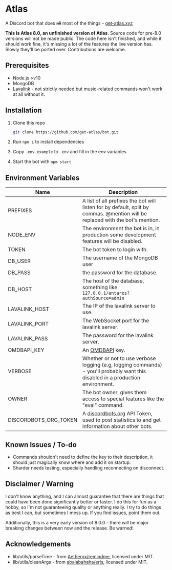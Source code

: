 # Atlas

A Discord bot that does ~~all~~ most of the things - [get-atlas.xyz](https://get-atlas.xyz)

**This is Atlas 8.0, an unfinished version of Atlas**. Source code for pre-8.0 versions will not be made public. The code here isn't finished, and while it should work fine, it's missing a lot of the features the live version has. Slowly they'll be ported over. Contributions are welcome.

## Prerequisites

* Node.js >v10
* MongoDB
* [Lavalink](https://github.com/Frederikam/Lavalink) - not strictly needed but music-related commands won't work at all without it.

## Installation

1. Clone this repo

    ```bash
    git clone https://github.com/get-atlas/bot.git
    ```
2. Run `npm i` to install dependencies

3. Copy `.env.example` to `.env` and fill in the env variables

4. Start the bot with `npm start`

## Environment Variables

| Name          | Description   |
| ------------- | ------------- |
| PREFIXES      | A list of all prefixes the bot will listen for by default, split by commas. @mention will be replaced with the bot's mention. |
| NODE_ENV      | The environment the bot is in, in production some development features will be disabled. |
| TOKEN         | The bot token to login with. |
| DB_USER       | The username of the MongoDB user |
| DB_PASS       | the password for the database. |
| DB_HOST       | The host of the database, something like `127.0.0.1/antares?authSource=admin` |
| LAVALINK_HOST | The IP of the lavalink server to use. |
| LAVALINK_PORT | The WebSocket port for the lavalink server. |
| LAVALINK_PASS | The password for the lavalink server. |
| OMDBAPI_KEY   | An [OMDBAPI](http://omdbapi.com/apikey.aspx) key. |
| VERBOSE       | Whether or not to use verbose logging (e.g, logging commands) - you'll probably want this disabled in a production environment. |
| OWNER         | The bot owner, gives them access to special features like the "eval" command. |
| DISCORDBOTS_ORG_TOKEN | A [discordbots.org](https://discordbots.org/) API Token, used to post statistics to and get information about other bots.

## Known Issues / To-do

* Commands shouldn't need to define the key to their description, it should just magically know where and add it on startup.
* Sharder needs testing, especially handling reconnecting on disconnect.

## Disclaimer / Warning

I don't know anything, and I can almost guarantee that there are things that could have been done significantly better or faster. I do this for fun as a hobby, so I'm not guaranteeing quality or anything really. I try to do things as best I can, but sometimes I mess up. If you find issues, point them out.

Additionally, this is a very early version of 8.0.0 - there *will* be major breaking changes between now and the release. Be warned!

## Acknowledgements

* lib/utils/parseTime - from [Aetheryx/remindme](https://github.com/Aetheryx/remindme/blob/edb8d301c633379e7fa3d4141226143cc3358906/src/utils/parseTime.js#L1), licensed under MIT.
* lib/utils/cleanArgs - from [abalabahaha/eris](https://github.com/abalabahaha/eris/blob/e6208fa8ab49d526df5276620ac21eb351da3954/lib/structures/Message.js#L147), licensed under MIT.